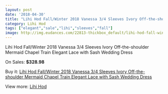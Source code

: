 ```yaml
---
layout: post
date: '2018-04-30'
title: "Lihi Hod Fall/Winter 2018 Vanessa 3/4 Sleeves Ivory Off-the-shoulder Mermaid Chapel Train Elegant Lace with Sash Wedding Dress"
category: Lihi Hod
tags: ["elegant","sale","lihi","sleeves","fall"]
image: http://img.eudances.com/22813-thickbox_default/lihi-hod-fall-winter-2018-vanessa-3-4-sleeves-ivory-off-the-shoulder-mermaid-chapel-train-elegant-lace-with-sash-wedding-dress.jpg
---
```

Lihi Hod Fall/Winter 2018 Vanessa 3/4 Sleeves Ivory Off-the-shoulder Mermaid Chapel Train Elegant Lace with Sash Wedding Dress

On Sales: **$328.98**
<a href="https://www.eudances.com/en/lihi-hod/7300-lihi-hod-fall-winter-2018-vanessa-3-4-sleeves-ivory-off-the-shoulder-mermaid-chapel-train-elegant-lace-with-sash-wedding-dress.html"><amp-img layout="responsive" width="600" height="600" src="//img.eudances.com/22813-thickbox_default/lihi-hod-fall-winter-2018-vanessa-3-4-sleeves-ivory-off-the-shoulder-mermaid-chapel-train-elegant-lace-with-sash-wedding-dress.jpg" alt="Lihi Hod Fall/Winter 2018 Vanessa 3/4 Sleeves Ivory Off-the-shoulder Mermaid Chapel Train Elegant Lace with Sash Wedding Dress 0" /></a>
<a href="https://www.eudances.com/en/lihi-hod/7300-lihi-hod-fall-winter-2018-vanessa-3-4-sleeves-ivory-off-the-shoulder-mermaid-chapel-train-elegant-lace-with-sash-wedding-dress.html"><amp-img layout="responsive" width="600" height="600" src="//img.eudances.com/22818-thickbox_default/lihi-hod-fall-winter-2018-vanessa-3-4-sleeves-ivory-off-the-shoulder-mermaid-chapel-train-elegant-lace-with-sash-wedding-dress.jpg" alt="Lihi Hod Fall/Winter 2018 Vanessa 3/4 Sleeves Ivory Off-the-shoulder Mermaid Chapel Train Elegant Lace with Sash Wedding Dress 1" /></a>
<a href="https://www.eudances.com/en/lihi-hod/7300-lihi-hod-fall-winter-2018-vanessa-3-4-sleeves-ivory-off-the-shoulder-mermaid-chapel-train-elegant-lace-with-sash-wedding-dress.html"><amp-img layout="responsive" width="600" height="600" src="//img.eudances.com/22817-thickbox_default/lihi-hod-fall-winter-2018-vanessa-3-4-sleeves-ivory-off-the-shoulder-mermaid-chapel-train-elegant-lace-with-sash-wedding-dress.jpg" alt="Lihi Hod Fall/Winter 2018 Vanessa 3/4 Sleeves Ivory Off-the-shoulder Mermaid Chapel Train Elegant Lace with Sash Wedding Dress 2" /></a>
<a href="https://www.eudances.com/en/lihi-hod/7300-lihi-hod-fall-winter-2018-vanessa-3-4-sleeves-ivory-off-the-shoulder-mermaid-chapel-train-elegant-lace-with-sash-wedding-dress.html"><amp-img layout="responsive" width="600" height="600" src="//img.eudances.com/22816-thickbox_default/lihi-hod-fall-winter-2018-vanessa-3-4-sleeves-ivory-off-the-shoulder-mermaid-chapel-train-elegant-lace-with-sash-wedding-dress.jpg" alt="Lihi Hod Fall/Winter 2018 Vanessa 3/4 Sleeves Ivory Off-the-shoulder Mermaid Chapel Train Elegant Lace with Sash Wedding Dress 3" /></a>
<a href="https://www.eudances.com/en/lihi-hod/7300-lihi-hod-fall-winter-2018-vanessa-3-4-sleeves-ivory-off-the-shoulder-mermaid-chapel-train-elegant-lace-with-sash-wedding-dress.html"><amp-img layout="responsive" width="600" height="600" src="//img.eudances.com/22815-thickbox_default/lihi-hod-fall-winter-2018-vanessa-3-4-sleeves-ivory-off-the-shoulder-mermaid-chapel-train-elegant-lace-with-sash-wedding-dress.jpg" alt="Lihi Hod Fall/Winter 2018 Vanessa 3/4 Sleeves Ivory Off-the-shoulder Mermaid Chapel Train Elegant Lace with Sash Wedding Dress 4" /></a>
<a href="https://www.eudances.com/en/lihi-hod/7300-lihi-hod-fall-winter-2018-vanessa-3-4-sleeves-ivory-off-the-shoulder-mermaid-chapel-train-elegant-lace-with-sash-wedding-dress.html"><amp-img layout="responsive" width="600" height="600" src="//img.eudances.com/22814-thickbox_default/lihi-hod-fall-winter-2018-vanessa-3-4-sleeves-ivory-off-the-shoulder-mermaid-chapel-train-elegant-lace-with-sash-wedding-dress.jpg" alt="Lihi Hod Fall/Winter 2018 Vanessa 3/4 Sleeves Ivory Off-the-shoulder Mermaid Chapel Train Elegant Lace with Sash Wedding Dress 5" /></a>

Buy it: [Lihi Hod Fall/Winter 2018 Vanessa 3/4 Sleeves Ivory Off-the-shoulder Mermaid Chapel Train Elegant Lace with Sash Wedding Dress](https://www.eudances.com/en/lihi-hod/7300-lihi-hod-fall-winter-2018-vanessa-3-4-sleeves-ivory-off-the-shoulder-mermaid-chapel-train-elegant-lace-with-sash-wedding-dress.html "Lihi Hod Fall/Winter 2018 Vanessa 3/4 Sleeves Ivory Off-the-shoulder Mermaid Chapel Train Elegant Lace with Sash Wedding Dress")

View more: [Lihi Hod](https://www.eudances.com/en/112-lihi-hod "Lihi Hod")